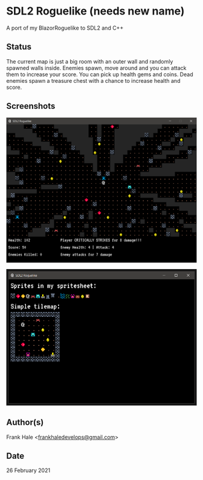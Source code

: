# SDL2 Roguelike (needs new name)

A port of my BlazorRoguelike to SDL2 and C++

## Status

The current map is just a big room with an outer wall and randomly spawned 
walls inside. Enemies spawn, move around and you can attack them to increase
your score. You can pick up health gems and coins. Dead enemies spawn a treasure
chest with a chance to increase health and score.

## Screenshots

![New](screenshots/second.png)

![Old](screenshots/first.png)

## Author(s)

Frank Hale &lt;frankhaledevelops@gmail.com&gt;

## Date

26 February 2021